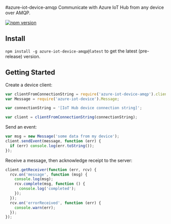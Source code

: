 #azure-iot-device-amqp
Communicate with Azure IoT Hub from any device over AMQP.

[![npm version](https://badge.fury.io/js/azure-iot-device-amqp.svg)](https://badge.fury.io/js/azure-iot-device-amqp)

## Install

`npm install -g azure-iot-device-amqp@latest` to get the latest (pre-release) version.

## Getting Started

Create a device client:

```js
var clientFromConnectionString = require('azure-iot-device-amqp').clientFromConnectionString;
var Message = require('azure-iot-device').Message;

var connectionString = '[IoT Hub device connection string]';

var client = clientFromConnectionString(connectionString);
```

Send an event:

```js
var msg = new Message('some data from my device');
client.sendEvent(message, function (err) {
  if (err) console.log(err.toString());
});
```

Receive a message, then acknowledge receipt to the server:

```js
client.getReceiver(function (err, rcv) {
  rcv.on('message', function (msg) {
    console.log(msg);
    rcv.complete(msg, function () {
      console.log('completed');
    });
  });
  rcv.on('errorReceived', function (err) {
    console.warn(err);
  });
});
```